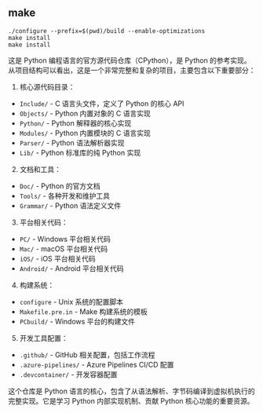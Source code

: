 ## make
```
./configure --prefix=$(pwd)/build --enable-optimizations
make install
make install
```


          
这是 Python 编程语言的官方源代码仓库（CPython），是 Python 的参考实现。从项目结构可以看出，这是一个非常完整和复杂的项目，主要包含以下重要部分：

1. 核心源代码目录：
- `Include/` - C 语言头文件，定义了 Python 的核心 API
- `Objects/` - Python 内置对象的 C 语言实现
- `Python/` - Python 解释器的核心实现
- `Modules/` - Python 内置模块的 C 语言实现
- `Parser/` - Python 语法解析器实现
- `Lib/` - Python 标准库的纯 Python 实现

2. 文档和工具：
- `Doc/` - Python 的官方文档
- `Tools/` - 各种开发和维护工具
- `Grammar/` - Python 语法定义文件

3. 平台相关代码：
- `PC/` - Windows 平台相关代码
- `Mac/` - macOS 平台相关代码
- `iOS/` - iOS 平台相关代码
- `Android/` - Android 平台相关代码

4. 构建系统：
- `configure` - Unix 系统的配置脚本
- `Makefile.pre.in` - Make 构建系统的模板
- `PCbuild/` - Windows 平台的构建文件

5. 开发工具配置：
- `.github/` - GitHub 相关配置，包括工作流程
- `.azure-pipelines/` - Azure Pipelines CI/CD 配置
- `.devcontainer/` - 开发容器配置

这个仓库是 Python 语言的核心，包含了从语法解析、字节码编译到虚拟机执行的完整实现。它是学习 Python 内部实现机制、贡献 Python 核心功能的重要资源。
        